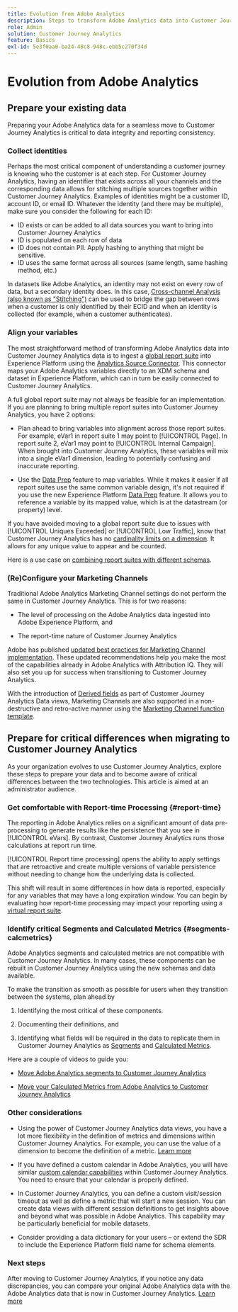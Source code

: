 ```yaml
---
title: Evolution from Adobe Analytics
description: Steps to transform Adobe Analytics data into Customer Journey Analytics data
role: Admin
solution: Customer Journey Analytics
feature: Basics
exl-id: 5e3f0aa0-ba24-48c8-948c-ebb5c270f34d
---
```

# Evolution from Adobe Analytics

## Prepare your existing data 

Preparing your Adobe Analytics data for a seamless move to Customer Journey Analytics is critical to data integrity and reporting consistency.

### Collect identities

Perhaps the most critical component of understanding a customer journey is knowing who the customer is at each step. For Customer Journey Analytics, having an identifier that exists across all your channels and the corresponding data allows for stitching multiple sources together within Customer Journey Analytics.
Examples of identities might be a customer ID, account ID, or email ID. Whatever the identity (and there may be multiple), make sure you consider the following for each ID:

* ID exists or can be added to all data sources you want to bring into Customer Journey Analytics
* ID is populated on each row of data
* ID does not contain PII. Apply hashing to anything that might be sensitive.
* ID uses the same format across all sources (same length, same hashing method, etc.)

In datasets like Adobe Analytics, an identity may not exist on every row of data, but a secondary identity does. In this case, [Cross-channel Analysis (also known as "Stitching")](/help/stitching/overview.md) can be used to bridge the gap between rows when a customer is only identified by their ECID and when an identity is collected (for example, when a customer authenticates).

### Align your variables

The most straightforward method of transforming Adobe Analytics data into Customer Journey Analytics data is to ingest a [global report suite](https://experienceleague.adobe.com/docs/analytics/implementation/prepare/global-rs.html) into Experience Platform using the [Analytics Source Connector](https://experienceleague.adobe.com/docs/experience-platform/sources/ui-tutorials/create/adobe-applications/analytics.html). This connector maps your Adobe Analytics variables directly to an XDM schema and dataset in Experience Platform, which can in turn be easily connected to Customer Journey Analytics. 

A full global report suite may not always be feasible for an implementation. If you are planning to bring multiple report suites into Customer Journey Analytics, you have 2 options:

* Plan ahead to bring variables into alignment across those report suites. For example, eVar1 in report suite 1 may point to [!UICONTROL Page]. In report suite 2, eVar1 may point to [!UICONTROL Internal Campaign]. When brought into Customer Journey Analytics, these variables will mix into a single eVar1 dimension, leading to potentially confusing and inaccurate reporting.

* Use the [Data Prep](https://experienceleague.adobe.com/docs/experience-platform/data-prep/home.html) feature to map variables. While it makes it easier if all report suites use the same common variable design, it's not required if you use the new Experience Platform [Data Prep](https://experienceleague.adobe.com/docs/experience-platform/sources/ui-tutorials/create/adobe-applications/analytics.html#mapping) feature. It allows you to reference a variable by its mapped value, which is at the datastream (or property) level.

If you have avoided moving to a global report suite due to issues with [!UICONTROL Uniques Exceeded] or [!UICONTROL Low Traffic], know that Customer Journey Analytics has no [cardinality limits on a dimension](/help/components/dimensions/high-cardinality.md). It allows for any unique value to appear and be counted.

Here is a use case on [combining report suites with different schemas](/help/use-cases/aa-data/combine-report-suites.md).

### (Re)Configure your Marketing Channels

Traditional Adobe Analytics Marketing Channel settings do not perform the same in Customer Journey Analytics. This is for two reasons:

* The level of processing on the Adobe Analytics data ingested into Adobe Experience Platform, and 

* The report-time nature of Customer Journey Analytics  

Adobe has published [updated best practices for Marketing Channel implementation](https://experienceleague.adobe.com/docs/analytics/components/marketing-channels/mchannel-best-practices.html). These updated recommendations  help you make the most of the capabilities already in Adobe Analytics with Attribution IQ. They will also set you up for success when transitioning to Customer Journey Analytics.

With the introduction of [Derived fields](../data-views/derived-fields/derived-fields.md) as part of Customer Journey Analytics Data views, Marketing Channels are also supported in a non-destructive and retro-active manner using the [Marketing Channel function template](../data-views/derived-fields/derived-fields.md#function-templates).

## Prepare for critical differences when migrating to Customer Journey Analytics

As your organization evolves to use Customer Journey Analytics, explore these steps to prepare your data and to become aware of critical differences between the two technologies. This article is aimed at an administrator audience.

### Get comfortable with Report-time Processing {#report-time}

The reporting in Adobe Analytics relies on a significant amount of data pre-processing to generate results like the persistence that you see in [!UICONTROL eVars]. By contrast, Customer Journey Analytics runs those calculations at report run time.

[!UICONTROL Report time processing] opens the ability to apply settings that are retroactive and create multiple versions of variable persistence without needing to change how the underlying data is collected. 

This shift will result in some differences in how data is reported, especially for any variables that may have a long expiration window. You can begin by evaluating how report-time processing may impact your reporting using a [virtual report suite](https://experienceleague.adobe.com/docs/analytics/components/virtual-report-suites/vrs-report-time-processing.html). 

### Identify critical Segments and Calculated Metrics {#segments-calcmetrics}

Adobe Analytics segments and calculated metrics are not compatible with Customer Journey Analytics. In many cases, these components can be rebuilt in Customer Journey Analytics using the new schemas and data available. 

To make the transition as smooth as possible for users when they transition between the systems, plan ahead by

1. Identifying the most critical of these components.

2. Documenting their definitions, and 

3. Identifying what fields will be required in the data to replicate them in Customer Journey Analytics as [Segments](/help/components/filters/filters-overview.md) and [Calculated Metrics](/help/components/calc-metrics/calc-metr-overview.md).

Here are a couple of videos to guide you:

* [Move Adobe Analytics segments to Customer Journey Analytics](https://experienceleague.adobe.com/docs/customer-journey-analytics-learn/tutorials/moving-adobe-analytics-segments-to-customer-journey-analytics.html)

* [Move your Calculated Metrics from Adobe Analytics to Customer Journey Analytics](https://experienceleague.adobe.com/docs/customer-journey-analytics-learn/tutorials/components/calc-metrics/moving-your-calculated-metrics-from-adobe-analytics-to-customer-journey-analytics.html)

### Other considerations

* Using the power of Customer Journey Analytics data views, you have a lot more flexibility in the definition of metrics and dimensions within Customer Journey Analytics. For example, you can use the value of a dimension to become the definition of a metric. [Learn more](/help/use-cases/data-views/data-views-usecases.md)

* If you have defined a custom calendar in Adobe Analytics, you will have similar [custom calendar capabilities](/help/components/date-ranges/overview.md) within Customer Journey Analytics. You need to ensure that your calendar is properly defined.

* In Customer Journey Analytics, you can define a custom visit/session timeout as well as define a metric that will start a new session. You can create data views with different session definitions to get insights above and beyond what was possible in Adobe Analytics. This capability may be particularly beneficial for mobile datasets.

* Consider providing a data dictionary for your users – or extend the SDR to include the Experience Platform field name for schema elements.

### Next steps

After moving to Customer Journey Analytics, if you notice any data discrepancies, you can compare your original Adobe Analytics data with the Adobe Analytics data that is now in Customer Journey Analytics. [Learn more](/help/troubleshooting/compare.md)
